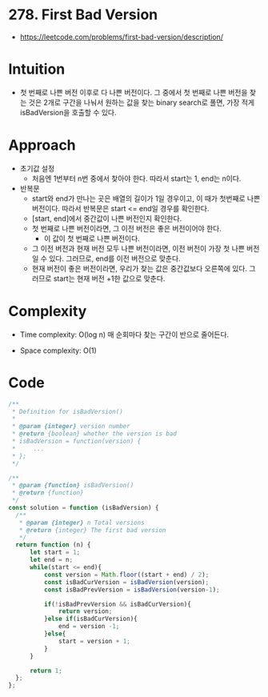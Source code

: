 # 278. First Bad Version 
- https://leetcode.com/problems/first-bad-version/description/

# Intuition
<!-- Describe your first thoughts on how to solve this problem. -->
- 첫 번째로 나쁜 버전 이후로 다 나쁜 버전이다. 그 중에서 첫 번째로 나쁜 버전을 찾는 것은 2개로 구간을 나눠서 원하는 값을 찾는 binary search로 풀면, 가장 적게 isBadVersion을 호출할 수 있다.

# Approach
<!-- Describe your approach to solving the problem. -->
- 초기값 설정
  - 처음엔 1번부터 n번 중에서 찾아야 한다. 따라서 start는 1, end는 n이다.
- 반복문 
  - start와 end가 만나는 곳은 배열의 길이가 1일 경우이고, 이 때가 첫번째로 나쁜 버전이다. 따라서 반복문은 start <= end일 경우를 확인한다.
  - [start, end]에서 중간값이 나쁜 버전인지 확인한다.
  - 첫 번째로 나쁜 버전이라면, 그 이전 버전은 좋은 버전이어야 한다.
      - 이 값이 첫 번째로 나쁜 버전이다.
  - 그 이전 버전과 현재 버전 모두 나쁜 버전이라면, 이전 버전이 가장 첫 나쁜 버전일 수 있다. 그러므로, end를 이전 버전으로 맞춘다.
  - 현재 버전이 좋은 버전이라면, 우리가 찾는 값은 중간값보다 오른쪽에 있다. 그러므로 start는 현재 버전 +1한 값으로 맞춘다.





# Complexity
- Time complexity: O(log n) 매 순회마다 찾는 구간이 반으로 줄어든다.
<!-- Add your time complexity here, e.g. $$O(n)$$ -->

- Space complexity: O(1)
<!-- Add your space complexity here, e.g. $$O(n)$$ -->

# Code
```js
/**
 * Definition for isBadVersion()
 *
 * @param {integer} version number
 * @return {boolean} whether the version is bad
 * isBadVersion = function(version) {
 *     ...
 * };
 */

/**
 * @param {function} isBadVersion()
 * @return {function}
 */
const solution = function (isBadVersion) {
  /**
   * @param {integer} n Total versions
   * @return {integer} The first bad version
   */
  return function (n) {
      let start = 1;
      let end = n;
      while(start <= end){
          const version = Math.floor((start + end) / 2);
          const isBadCurVersion = isBadVersion(version);
          const isBadPrevVersion = isBadVersion(version-1);

          if(!isBadPrevVersion && isBadCurVersion){
              return version;
          }else if(isBadCurVersion){
              end = version -1;
          }else{
              start = version + 1;
          }
      }

      return 1;
  };
};
```